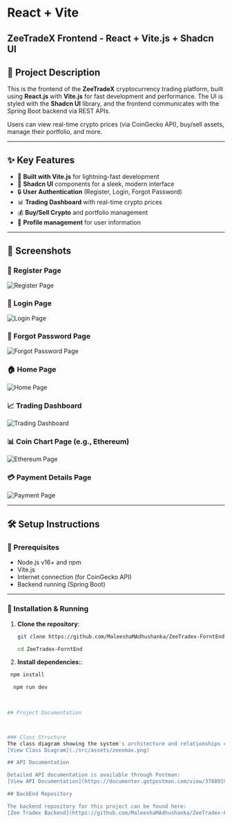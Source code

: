 # React + Vite

## ZeeTradeX Frontend - React + Vite.js + Shadcn UI

## 📘 Project Description
This is the frontend of the **ZeeTradeX** cryptocurrency trading platform, built using **React.js** with **Vite.js** for fast development and performance. The UI is styled with the **Shadcn UI** library, and the frontend communicates with the Spring Boot backend via REST APIs.

Users can view real-time crypto prices (via CoinGecko API), buy/sell assets, manage their portfolio, and more.

---

## ✨ Key Features

- 🚀 **Built with Vite.js** for lightning-fast development
- 💅 **Shadcn UI** components for a sleek, modern interface
- 🔒 **User Authentication** (Register, Login, Forgot Password)
- 📊 **Trading Dashboard** with real-time crypto prices
- 💰 **Buy/Sell Crypto** and portfolio management
- 👤 **Profile management** for user information

---

## 📸 Screenshots

### 📝 Register Page
![Register Page](./src/assets/signup.png)

### 🔐 Login Page
![Login Page](./src/assets/Login.png)

### 🔑 Forgot Password Page
![Forgot Password Page](./src/assets/ForgotPassword.png)

### 🏠 Home Page
![Home Page](./src/assets/Home.png)

### 📈 Trading Dashboard
![Trading Dashboard](./src/assets/treadingDashBorda.png)

### 📊 Coin Chart Page (e.g., Ethereum)
![Ethereum Page](./src/assets/EthereumCoinPage.png)

### 💳 Payment Details Page
![Payment Page](./src/assets/payementdetails.png)

---

## 🛠️ Setup Instructions

### 🧩 Prerequisites
- Node.js v16+ and npm
- Vite.js
- Internet connection (for CoinGecko API)
- Backend running (Spring Boot)

---

### 🔧 Installation & Running

1. **Clone the repository**:
   ```bash
   git clone https://github.com/MaleeshaMAdhushanka/ZeeTradex-ForntEnd.git

   cd ZeeTradex-ForntEnd

   
2. **Install dependencies:**:

 ```bash
  npm install

   npm run dev
   
   

## Project Documentation



### Class Structure
The class diagram showing the system's architecture and relationships can be found here:
[View Class Diagram](./src/assets/zeexmax.png)

## API Documentation

Detailed API documentation is available through Postman:
[View API Documentation](https://documenter.getpostman.com/view/37889199/2sB2cbaeW5)

## BackEnd Repository

The backend repository for this project can be found here:
[Zee Tradex Backend](https://github.com/MaleeshaMAdhushanka/ZeeTradex-ForntEnd.git)

   ```
